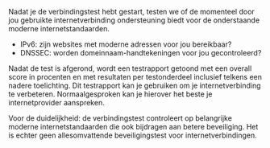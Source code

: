 Nadat je de verbindingstest hebt gestart, testen we of de momenteel door jou gebruikte internetverbinding ondersteuning biedt voor de onderstaande moderne internetstandaarden.
* IPv6: zijn websites met moderne adressen voor jou bereikbaar?
* DNSSEC: worden domeinnaam-handtekeningen voor jou gecontroleerd?

Nadat de test is afgerond, wordt een testrapport getoond met een overall score in procenten en met resultaten per testonderdeel inclusief  telkens een nadere toelichting. Dit testrapport kan je gebruiken om je internetverbinding te verbeteren. Normaalgesproken kan je hierover het beste je internetprovider aanspreken.

Voor de duidelijkheid: de verbindingstest controleert op belangrijke moderne internetstandaarden die ook bijdragen aan betere beveiliging. Het is echter geen allesomvattende beveiligingstest voor internetverbindingen.
